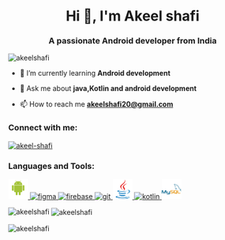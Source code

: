 <h1 align="center">Hi 👋, I'm Akeel shafi</h1>
<h3 align="center">A passionate Android developer from India</h3>

<p align="left"> <img src="https://komarev.com/ghpvc/?username=akeelshafi&label=Profile%20views&color=0e75b6&style=flat" alt="akeelshafi" /> </p>

- 🌱 I’m currently learning **Android development**

- 💬 Ask me about **java,Kotlin and android development**

- 📫 How to reach me **akeelshafi20@gmail.com**

<h3 align="left">Connect with me:</h3>
<p align="left">
<a href="https://linkedin.com/in/akeel-shafi" target="blank"><img align="center" src="https://raw.githubusercontent.com/rahuldkjain/github-profile-readme-generator/master/src/images/icons/Social/linked-in-alt.svg" alt="akeel-shafi" height="30" width="40" /></a>
</p>

<h3 align="left">Languages and Tools:</h3>
<p align="left"> <a href="https://developer.android.com" target="_blank" rel="noreferrer"> <img src="https://raw.githubusercontent.com/devicons/devicon/master/icons/android/android-original-wordmark.svg" alt="android" width="40" height="40"/> </a> <a href="https://www.figma.com/" target="_blank" rel="noreferrer"> <img src="https://www.vectorlogo.zone/logos/figma/figma-icon.svg" alt="figma" width="40" height="40"/> </a> <a href="https://firebase.google.com/" target="_blank" rel="noreferrer"> <img src="https://www.vectorlogo.zone/logos/firebase/firebase-icon.svg" alt="firebase" width="40" height="40"/> </a> <a href="https://git-scm.com/" target="_blank" rel="noreferrer"> <img src="https://www.vectorlogo.zone/logos/git-scm/git-scm-icon.svg" alt="git" width="40" height="40"/> </a> <a href="https://www.java.com" target="_blank" rel="noreferrer"> <img src="https://raw.githubusercontent.com/devicons/devicon/master/icons/java/java-original.svg" alt="java" width="40" height="40"/> </a> <a href="https://kotlinlang.org" target="_blank" rel="noreferrer"> <img src="https://www.vectorlogo.zone/logos/kotlinlang/kotlinlang-icon.svg" alt="kotlin" width="40" height="40"/> </a> <a href="https://www.mysql.com/" target="_blank" rel="noreferrer"> <img src="https://raw.githubusercontent.com/devicons/devicon/master/icons/mysql/mysql-original-wordmark.svg" alt="mysql" width="40" height="40"/> </a> </p>

<p><img align="left" src="https://github-readme-stats.vercel.app/api/top-langs?username=akeelshafi&show_icons=true&locale=en&layout=compact" alt="akeelshafi" /></p>

<p>&nbsp;<img align="center" src="https://github-readme-stats.vercel.app/api?username=akeelshafi&show_icons=true&locale=en" alt="akeelshafi" /></p>

<p><img align="center" src="https://github-readme-streak-stats.herokuapp.com/?user=akeelshafi&" alt="akeelshafi" /></p>

